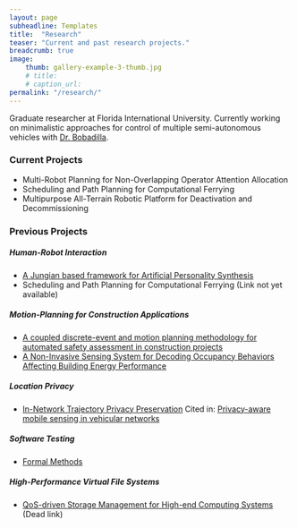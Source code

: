 ```yaml
---
layout: page
subheadline: Templates
title:  "Research"
teaser: "Current and past research projects."
breadcrumb: true
image:
    thumb: gallery-example-3-thumb.jpg
    # title:
    # caption_url:
permalink: "/research/"
---
```


Graduate researcher at Florida International University. Currently working on minimalistic approaches for control of multiple semi-autonomous vehicles with [Dr. Bobadilla](http://users.cis.fiu.edu/~jabobadi/).

### Current Projects
- Multi-Robot Planning for Non-Overlapping Operator Attention Allocation
- Scheduling and Path Planning for Computational Ferrying
- Multipurpose All-Terrain Robotic Platform for Deactivation and Decommissioning

### Previous Projects

##### Human-Robot Interaction
- [A Jungian based framework for Artificial Personality Synthesis](http://www.di.uniba.it/~swap/empire/EMPIRE16-all.pdf#page=56)
- Scheduling and Path Planning for Computational Ferrying (Link not yet available)

##### Motion-Planning for Construction Applications
- [A coupled discrete-event and motion planning methodology for automated safety assessment in construction projects](http://ieeexplore.ieee.org/document/7139735/)
- [A Non-Invasive Sensing System for Decoding Occupancy Behaviors Affecting Building Energy Performance](http://ascelibrary.org/doi/pdf/10.1061/9780784479247.fm#page=8)

##### Location Privacy
- [In-Network Trajectory Privacy Preservation](https://dl.acm.org/citation.cfm?id=2818183)
Cited in: [Privacy-aware mobile sensing in vehicular networks](http://ieeexplore.ieee.org/document/7440648/)

##### Software Testing
- [Formal Methods](http://cadse.cis.fiu.edu/research_projects/formal_methods/)

##### High-Performance Virtual File Systems
- [QoS-driven Storage Management for High-end Computing Systems](http://visa.cis.fiu.edu/tiki/VPFS?PHPSESSID=12e209180265a09975fd69f64f69d509) (Dead link)
